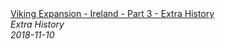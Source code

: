 <!--2024-07-21 00:21:39-->
<div class="yb">
  <a class="nodecor" href="/posts.html?istoriya/viking_expansion_-_ireland_-_part_3_-_extra_history">
    <img class="preview" data-videoid="ms3-rhnbw9U" src="https://i.ytimg.com/vi/ms3-rhnbw9U/hqdefault.jpg" align="middle" alt="">
  </a>
  <div class="inlbl text">
    <a class="nodecor" href="/posts.html?istoriya/viking_expansion_-_ireland_-_part_3_-_extra_history">Viking Expansion - Ireland - Part 3 - Extra History</a><br>
    <i class="smaller2">Extra History</i><br>
    <i class="smaller3">2018-11-10</i>
  </div>
</div>
